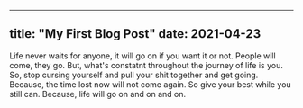 ------
title: "My First Blog Post"
date: 2021-04-23
------
Life never waits for anyone, it will go on if you want it or not. 
People will come, they go. But, what's constatnt throughout the 
journey of life is you. So, stop cursing yourself and pull your 
shit together and get going. Because, the time lost now will not 
come again. So give your best while you still can. Because, life 
will go on and on and on.
